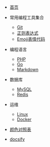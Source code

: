 <!-- docs/_sidebar.md -->
<!-- [侧边栏名称](地址 页面标题)-->

* [首页](/ "快速导航")

* 常用编程工具集合
  * [Git](Tools/Git.md "Git笔记")
  * [正则表达式](Tools/正则表达式.md "正则表达式笔记")
  * [Emoji表情代码](Tools/Emoji.md "Emoji表情代码大全")

* 编程语言
  * [PHP](Languages/PHP.md "PHP笔记")
  * [Go](Languages/Go.md "Docker笔记")
  * [Markdown](Languages/Markdown.md "Markdown笔记")

* 数据库
  * [MySQL](Database/MySQL.md "MySQL笔记")
  * [Redis](Database/Redis.md "Redis笔记")

* 运维
  * [Linux](System/Linux.md "Linux笔记")
  * [Docker](System/Docker.md "Docker笔记")

* [颜色对照表](颜色对照表.md "颜色对照表")
* [docsify](docsify.md "docsify")
